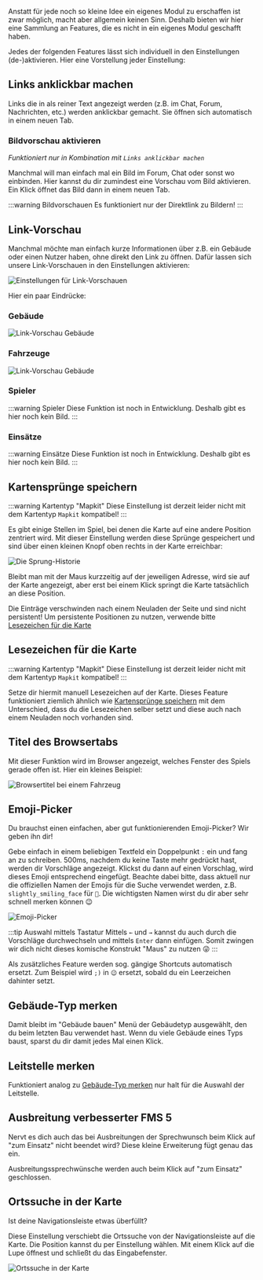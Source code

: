 Anstatt für jede noch so kleine Idee ein eigenes Modul zu erschaffen ist zwar möglich, macht aber allgemein keinen Sinn. Deshalb bieten wir hier eine Sammlung an Features, die es nicht in ein eigenes Modul geschafft haben.

Jedes der folgenden Features lässt sich individuell in den Einstellungen (de-)aktivieren. Hier eine Vorstellung jeder Einstellung:

## Links anklickbar machen
Links die in als reiner Text angezeigt werden (z.B. im Chat, Forum, Nachrichten, etc.) werden anklickbar gemacht. Sie öffnen sich automatisch in einem neuen Tab.

### Bildvorschau aktivieren
*Funktioniert nur in Kombination mit `Links anklickbar machen`*

Manchmal will man einfach mal ein Bild im Forum, Chat oder sonst wo einbinden. Hier kannst du dir zumindest eine Vorschau vom Bild aktivieren. Ein Klick öffnet das Bild dann in einem neuen Tab.

:::warning Bildvorschauen
Es funktioniert nur der Direktlink zu Bildern!
:::

## Link-Vorschau
Manchmal möchte man einfach kurze Informationen über z.B. ein Gebäude oder einen Nutzer haben, ohne direkt den Link zu öffnen. Dafür lassen sich unsere Link-Vorschauen in den Einstellungen aktivieren:

![Einstellungen für Link-Vorschauen](./linkPreview_setting.png)

Hier ein paar Eindrücke:

### Gebäude
![Link-Vorschau Gebäude](./linkPreview_building.png)

### Fahrzeuge
![Link-Vorschau Gebäude](./linkPreview_vehicle.png)

### Spieler
:::warning Spieler
Diese Funktion ist noch in Entwicklung. Deshalb gibt es hier noch kein Bild.
:::

### Einsätze
:::warning Einsätze
Diese Funktion ist noch in Entwicklung. Deshalb gibt es hier noch kein Bild.
:::

## Kartensprünge speichern

:::warning Kartentyp "Mapkit"
Diese Einstellung ist derzeit leider nicht mit dem Kartentyp `Mapkit` kompatibel!
:::

Es gibt einige Stellen im Spiel, bei denen die Karte auf eine andere Position zentriert wird. Mit dieser Einstellung werden diese Sprünge gespeichert und sind über einen kleinen Knopf oben rechts in der Karte erreichbar:

![Die Sprung-Historie](./mapUndo.png)

Bleibt man mit der Maus kurzzeitig auf der jeweiligen Adresse, wird sie auf der Karte angezeigt, aber erst bei einem Klick springt die Karte tatsächlich an diese Position.

Die Einträge verschwinden nach einem Neuladen der Seite und sind nicht persistent! Um persistente Positionen zu nutzen, verwende bitte [Lesezeichen für die Karte](#lesezeichen-fr-die-karte)

## Lesezeichen für die Karte

:::warning Kartentyp "Mapkit"
Diese Einstellung ist derzeit leider nicht mit dem Kartentyp `Mapkit` kompatibel!
:::

Setze dir hiermit manuell Lesezeichen auf der Karte. Dieses Feature funktioniert ziemlich ähnlich wie [Kartensprünge speichern](#kartensprnge-speichern) mit dem Unterschied, dass du die Lesezeichen selber setzt und diese auch nach einem Neuladen noch vorhanden sind.

## Titel des Browsertabs

Mit dieser Funktion wird im Browser angezeigt, welches Fenster des Spiels gerade offen ist. Hier ein kleines Beispiel:

![Browsertitel bei einem Fahrzeug](./browsertitle.png)

## Emoji-Picker

Du brauchst einen einfachen, aber gut funktionierenden Emoji-Picker? Wir geben ihn dir!

Gebe einfach in einem beliebigen Textfeld ein Doppelpunkt `:` ein und fang an zu schreiben. 500ms, nachdem du keine Taste mehr gedrückt hast, werden dir Vorschläge angezeigt. Klickst du dann auf einen Vorschlag, wird dieses Emoji entsprechend eingefügt. Beachte dabei bitte, dass aktuell nur die offiziellen Namen der Emojis für die Suche verwendet werden, z.B. `slightly_smiling_face` für `🙂`. Die wichtigsten Namen wirst du dir aber sehr schnell merken können 😉

![Emoji-Picker](./emojipicker.png)

:::tip Auswahl mittels Tastatur
Mittels `←` und `→` kannst du auch durch die Vorschläge durchwechseln und mittels `Enter` dann einfügen. Somit zwingen wir dich nicht dieses komische Konstrukt "Maus" zu nutzen 😜
:::

Als zusätzliches Feature werden sog. gängige Shortcuts automatisch ersetzt. Zum Beispiel wird `;)` in `😉` ersetzt, sobald du ein Leerzeichen dahinter setzt.

## Gebäude-Typ merken

Damit bleibt im "Gebäude bauen" Menü der Gebäudetyp ausgewählt, den du beim letzten Bau verwendet hast. Wenn du viele Gebäude eines Typs baust, sparst du dir damit jedes Mal einen Klick. 

## Leitstelle merken

Funktioniert analog zu [Gebäude-Typ merken](#gebude-typ-merken) nur halt für die Auswahl der Leitstelle.

## Ausbreitung verbesserter FMS 5

Nervt es dich auch das bei Ausbreitungen der Sprechwunsch beim Klick auf "zum Einsatz" nicht beendet wird? Diese kleine Erweiterung fügt genau das ein. 

Ausbreitungssprechwünsche werden auch beim Klick auf "zum Einsatz" geschlossen.

## Ortssuche in der Karte

Ist deine Navigationsleiste etwas überfüllt?

Diese Einstellung verschiebt die Ortssuche von der Navigationsleiste auf die Karte. Die Position kannst du per Einstellung wählen. Mit einem Klick auf die Lupe öffnest und schließt du das Eingabefenster.

![Ortssuche in der Karte](./mapsearch.png)
